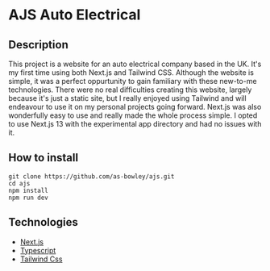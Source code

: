 # AJS Auto Electrical

## Description

This project is a website for an auto electrical company based in the UK. It's my first time using both Next.js and Tailwind CSS. Although the website is simple, it was a perfect oppurtunity to gain familiary with these new-to-me technologies. There were no real difficulties creating this website, largely because it's just a static site, but I really enjoyed using Tailwind and will endeavour to use it on my personal projects going forward. Next.js was also wonderfully easy to use and really made the whole process simple. I opted to use Next.js 13 with the experimental app directory and had no issues with it.

## How to install

```
git clone https://github.com/as-bowley/ajs.git
cd ajs
npm install
npm run dev
```

## Technologies

- [Next.js](https://nextjs.org/)
- [Typescript](https://www.typescriptlang.org/)
- [Tailwind Css](https://tailwindcss.com/)

